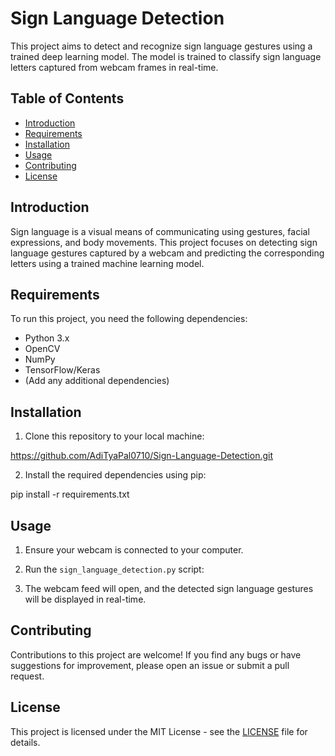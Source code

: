 # Sign Language Detection

This project aims to detect and recognize sign language gestures using a trained deep learning model. The model is trained to classify sign language letters captured from webcam frames in real-time.

## Table of Contents

- [Introduction](#introduction)
- [Requirements](#requirements)
- [Installation](#installation)
- [Usage](#usage)
- [Contributing](#contributing)
- [License](#license)

## Introduction

Sign language is a visual means of communicating using gestures, facial expressions, and body movements. This project focuses on detecting sign language gestures captured by a webcam and predicting the corresponding letters using a trained machine learning model.

## Requirements

To run this project, you need the following dependencies:

- Python 3.x
- OpenCV
- NumPy
- TensorFlow/Keras
- (Add any additional dependencies)

## Installation

1. Clone this repository to your local machine:

https://github.com/AdiTyaPal0710/Sign-Language-Detection.git


2. Install the required dependencies using pip:

pip install -r requirements.txt


## Usage

1. Ensure your webcam is connected to your computer.
2. Run the `sign_language_detection.py` script:

3. The webcam feed will open, and the detected sign language gestures will be displayed in real-time.

## Contributing

Contributions to this project are welcome! If you find any bugs or have suggestions for improvement, please open an issue or submit a pull request.

## License

This project is licensed under the MIT License - see the [LICENSE](LICENSE) file for details.

